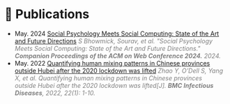 # 📄 Publications
* May. 2024 [Social Psychology Meets Social Computing: State of the Art and Future Directions](https://dl.acm.org/doi/abs/10.1145/3589335.3641242) <span style="color:gray">*S Bhowmick, Sourav, et al. "Social Psychology Meets Social Computing: State of the Art and Future Directions." **Companion Proceedings of the ACM on Web Conference 2024.** 2024.*</span>
* May. 2022 [Quantifying human mixing patterns in Chinese provinces outside Hubei after the 2020 lockdown was lifted](https://bmcinfectdis.biomedcentral.com/articles/10.1186/s12879-022-07455-7) <span style="color:gray">*Zhao Y, O’Dell S, Yang X, et al. Quantifying human mixing patterns in Chinese provinces outside Hubei after the 2020 lockdown was lifted[J]. **BMC Infectious Diseases**, 2022, 22(1): 1-10.*</span>
